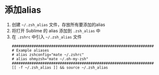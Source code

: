 # 添加alias

1. 创建 `~/.zsh_alias` 文件，存放所有要添加的alias
2. 将打开 Sublime 的 alias 添加到  `.zsh_alias` 中
3. 在 `.zshrc` 中引入 `~/.zsh_alias` 文件
    ```
    #################################################################
    # Example aliases
    # alias zshconfig="mate ~/.zshrc"
    # alias ohmyzsh="mate ~/.oh-my-zsh"
    #################################################################
    [[ -f ~/.zsh_alias ]] && source ~/.zsh_alias
    ```